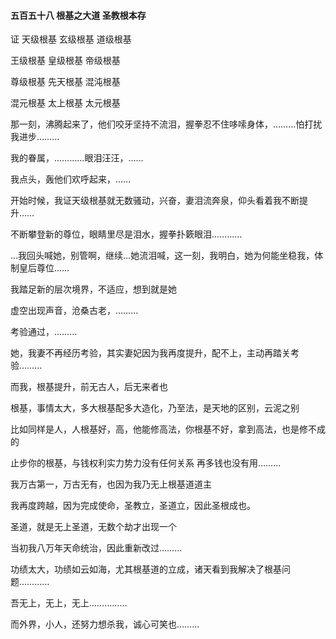 #### 五百五十八 根基之大道 圣教根本存

证
天级根基
玄级根基
道级根基

王级根基
皇级根基
帝级根基

尊级根基
先天根基
混沌根基

混元根基
太上根基
太元根基

那一刻，沸腾起来了，他们咬牙坚持不流泪，握拳忍不住哆嗦身体，………怕打扰我进步………

我的眷属，…………眼泪汪汪，……

我点头，轰他们欢呼起来，……

开始时候，我证天级根基就无数骚动，兴奋，妻泪流奔泉，仰头看着我不断提升……

不断攀登新的尊位，眼睛里尽是泪水，握拳扑簌眼泪…………

…我回头喊她，别管啊，继续…她流泪喊，这一刻，我明白，她为何能坐稳我，体制皇后尊位……

我踏足新的层次境界，不适应，想到就是她

虚空出现声音，沧桑古老，………

考验通过，………

她，我妻不再经历考验，其实妻妃因为我再度提升，配不上，主动再踏关考验………

而我，根基提升，前无古人，后无来者也

根基，事情太大，多大根基配多大造化，乃至法，是天地的区别，云泥之别

比如同样是人，人根基好，高，他能修高法，你根基不好，拿到高法，也是修不成的

止步你的根基，与钱权利实力势力没有任何关系
再多钱也没有用………

我万古第一，万古无有，也因为我乃无上根基道道主

我再度跨越，因为完成使命，圣教立，圣道立，因此圣根成也。

圣道，就是无上圣道，无数个劫才出现一个

当初我八万年天命统治，因此重新改过………

功绩太大，功绩如云如海，尤其根基道的立成，诸天看到我解决了根基问题…………

吾无上，无上，无上……………

而外界，小人，还努力想杀我，诚心可笑也………